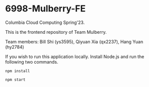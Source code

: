 # 6998-Mulberry-FE

Columbia Cloud Computing Spring'23.

This is the frontend repository of Team Mulberry.

Team members: Bill Shi (ys3595), Qiyuan Xia (qx2237), Hang Yuan (hy2784)

If you wish to run this application locally. Install Node.js and run the following two commands.


`npm install`

`npm start`
